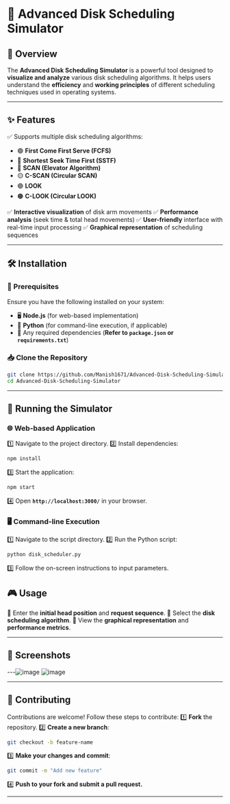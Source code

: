 # 🚀 Advanced Disk Scheduling Simulator

## 📌 Overview
The **Advanced Disk Scheduling Simulator** is a powerful tool designed to **visualize and analyze** various disk scheduling algorithms. It helps users understand the **efficiency** and **working principles** of different scheduling techniques used in operating systems.

---

## ✨ Features
✅ Supports multiple disk scheduling algorithms:
- 🟢 **First Come First Serve (FCFS)**
- 🔵 **Shortest Seek Time First (SSTF)**
- 🔴 **SCAN (Elevator Algorithm)**
- 🟡 **C-SCAN (Circular SCAN)**
- 🟣 **LOOK**
- 🟠 **C-LOOK (Circular LOOK)**

✅ **Interactive visualization** of disk arm movements
✅ **Performance analysis** (seek time & total head movements)
✅ **User-friendly** interface with real-time input processing
✅ **Graphical representation** of scheduling sequences

---

## 🛠 Installation
### 📌 Prerequisites
Ensure you have the following installed on your system:
- 🖥 **Node.js** (for web-based implementation)
- 🐍 **Python** (for command-line execution, if applicable)
- 📂 Any required dependencies (**Refer to `package.json` or `requirements.txt`**)

### 📥 Clone the Repository
```sh
git clone https://github.com/Manish1671/Advanced-Disk-Scheduling-Simulator.git
cd Advanced-Disk-Scheduling-Simulator
```

---

## 🚀 Running the Simulator
### 🌐 Web-based Application
1️⃣ Navigate to the project directory.
2️⃣ Install dependencies:
```sh
npm install
```
3️⃣ Start the application:
```sh
npm start
```
4️⃣ Open **`http://localhost:3000/`** in your browser.

### 🖥 Command-line Execution 
1️⃣ Navigate to the script directory.
2️⃣ Run the Python script:
```sh
python disk_scheduler.py
```
3️⃣ Follow the on-screen instructions to input parameters.





## 🎮 Usage
🔹 Enter the **initial head position** and **request sequence**.
🔹 Select the **disk scheduling algorithm**.
🔹 View the **graphical representation** and **performance metrics**.

---

## 📸 Screenshots
---![image](https://github.com/user-attachments/assets/6f55d624-b2f7-41a9-bb0e-25047b7ef0b1)
![image](https://github.com/user-attachments/assets/756d308a-189f-4bba-b7d4-e1c2cff01d27)

---

## 🤝 Contributing
Contributions are welcome! Follow these steps to contribute:
1️⃣ **Fork** the repository.
2️⃣ **Create a new branch**:
```sh
git checkout -b feature-name
```
3️⃣ **Make your changes and commit**:
```sh
git commit -m "Add new feature"
```
4️⃣ **Push to your fork and submit a pull request.**

---



